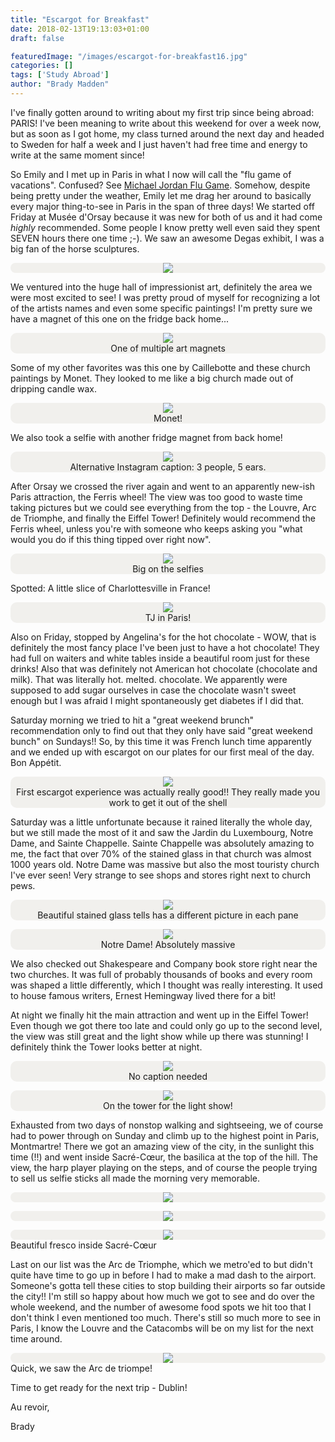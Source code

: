 ```yaml
---
title: "Escargot for Breakfast"
date: 2018-02-13T19:13:03+01:00
draft: false

featuredImage: "/images/escargot-for-breakfast16.jpg"
categories: []
tags: ['Study Abroad']
author: "Brady Madden"
---
```

I've finally gotten around to writing about my first trip since being abroad: PARIS! I've been meaning to write about this weekend for over a week now, but as soon as I got home, my class turned around the next day and headed to Sweden for half a week and I just haven't had free time and energy to write at the same moment since! 

<!--more-->

So Emily and I met up in Paris in what I now will call the "flu game of vacations". Confused? See <a target="_blank" href="https://en.wikipedia.org/wiki/1997_NBA_Finals#Game_5:_The_Flu_Game">Michael Jordan Flu Game</a>. Somehow, despite being pretty under the weather, Emily let me drag her around to basically every major thing-to-see in Paris in the span of three days! We started off Friday at Musée d'Orsay because it was new for both of us and it had come _highly_ recommended. Some people I know pretty well even said they spent SEVEN hours there one time ;-). We saw an awesome Degas exhibit, I was a big fan of the horse sculptures.

<p>
	<div style="width:100%;text-align:center;border-radius:10px;background-color:#f1f0ed">
		<img style="max-width:100%;max-height:400px" src="/images/escargot-for-breakfast.jpg"/>
	</div>
</p>

We ventured into the huge hall of impressionist art, definitely the area we were most excited to see! I was pretty proud of myself for recognizing a lot of the artists names and even some specific paintings! I'm pretty sure we have a magnet of this one on the fridge back home...

<p>
	<div style="width:100%;text-align:center;border-radius:10px;background-color:#f1f0ed">
		<img style="max-width:100%;max-height:400px" src="/images/escargot-for-breakfast19.jpg"/>
		<div class="caption">
			One of multiple art magnets
		</div>
	</div>
</p>

Some of my other favorites was this one by Caillebotte and these church paintings by Monet. They looked to me like a big church made out of dripping candle wax.

<p>
	<div style="width:100%;text-align:center;border-radius:10px;background-color:#f1f0ed">
		<img style="max-width:100%;max-height:400px" src="/images/escargot-for-breakfast1.jpg"/>
		<div class="caption">
			Monet!
		</div>
	</div>
</p>

We also took a selfie with another fridge magnet from back home!
<p>
	<div style="width:100%;text-align:center;border-radius:10px;background-color:#f1f0ed">
		<img style="max-width:100%;max-height:400px" src="/images/escargot-for-breakfast8.jpg"/>
		<div class="caption">
			Alternative Instagram caption: 3 people, 5 ears.
		</div>
	</div>
</p>

After Orsay we crossed the river again and went to an apparently new-ish Paris attraction, the Ferris wheel! The view was too good to waste time taking pictures but we could see everything from the top - the Louvre, Arc de Triomphe, and finally the Eiffel Tower! Definitely would recommend the Ferris wheel, unless you're with someone who keeps asking you "what would you do if this thing tipped over right now". 

<p>
	<div style="width:100%;text-align:center;border-radius:10px;background-color:#f1f0ed">
		<img style="max-width:100%;max-height:400px" src="/images/escargot-for-breakfast4.jpg"/>
		<div class="caption">
			Big on the selfies
		</div>
	</div>
</p>

Spotted: A little slice of Charlottesville in France! 

<p>
	<div style="width:100%;text-align:center;border-radius:10px;background-color:#f1f0ed">
		<img style="max-width:100%;max-height:400px" src="/images/escargot-for-breakfast18.jpg"/>
		<div class="caption">
			TJ in Paris!
		</div>
	</div>
</p>

Also on Friday, stopped by Angelina's for the hot chocolate - WOW, that is definitely the most fancy place I've been just to have a hot chocolate! They had full on waiters and white tables inside a beautiful room just for these drinks! Also that was definitely not American hot chocolate (chocolate and milk). That was literally hot. melted. chocolate. We apparently were supposed to add sugar ourselves in case the chocolate wasn't sweet enough but I was afraid I might spontaneously get diabetes if I did that.


Saturday morning we tried to hit a "great weekend brunch" recommendation only to find out that they only have said "great weekend bunch" on Sundays!! So, by this time it was French lunch time apparently and we ended up with escargot on our plates for our first meal of the day. Bon Appétit.

<p>
	<div style="width:100%;text-align:center;border-radius:10px;background-color:#f1f0ed">
		<img style="max-width:100%;max-height:400px" src="/images/escargot-for-breakfast13.jpg"/>
		<div class="caption">
			First escargot experience was actually really good!! They really made you work to get it out of the shell
		</div>
	</div>
</p>

Saturday was a little unfortunate because it rained literally the whole day, but we still made the most of it and saw the Jardin du Luxembourg, Notre Dame, and Sainte Chappelle. Sainte Chappelle was absolutely amazing to me, the fact that over 70% of the stained glass in that church was almost 1000 years old. Notre Dame was massive but also the most touristy church I've ever seen! Very strange to see shops and stores right next to church pews. 

<p>
	<div style="width:100%;text-align:center;border-radius:10px;background-color:#f1f0ed">
		<img style="max-width:100%;max-height:400px" src="/images/escargot-for-breakfast6.jpg"/>
		<div class="caption">
			Beautiful stained glass tells has a different picture in each pane
		</div>
	</div>
</p>
<p>
	<div style="width:100%;text-align:center;border-radius:10px;background-color:#f1f0ed">
		<img style="max-width:100%;max-height:400px" src="/images/escargot-for-breakfast7.jpg"/>
		<div class="caption">
			Notre Dame! Absolutely massive
		</div>
	</div>
</p>

We also checked out Shakespeare and Company book store right near the two churches. It was full of probably thousands of books and every room was shaped a little differently, which I thought was really interesting. It used to house famous writers, Ernest Hemingway lived there for a bit! 

At night we finally hit the main attraction and went up in the Eiffel Tower! Even though we got there too late and could only go up to the second level, the view was still great and the light show while up there was stunning! I definitely think the Tower looks better at night.

<p>
	<div style="width:100%;text-align:center;border-radius:10px;background-color:#f1f0ed">
		<img style="max-width:100%;max-height:400px" src="/images/escargot-for-breakfast11.jpg"/>
		<div class="caption">
			No caption needed
		</div>
	</div>
</p>
<p>
	<div style="width:100%;text-align:center;border-radius:10px;background-color:#f1f0ed">
		<img style="max-width:100%;max-height:400px" src="/images/escargot-for-breakfast15.jpg"/>
		<div class="caption">
			On the tower for the light show!
		</div>
	</div>
</p>

Exhausted from two days of nonstop walking and sightseeing, we of course had to power through on Sunday and climb up to the highest point in Paris, Montmartre! There we got an amazing view of the city, in the sunlight this time (!!) and went inside Sacré-Cœur, the basilica at the top of the hill. The view, the harp player playing on the steps, and of course the people trying to sell us selfie sticks all made the morning very memorable.

<p>
	<div style="width:100%;text-align:center;border-radius:10px;background-color:#f1f0ed">
		<img style="max-width:100%;max-height:400px" src="/images/escargot-for-breakfast2.jpg"/>
	</div>
</p>
<p>
	<div style="width:100%;text-align:center;border-radius:10px;background-color:#f1f0ed">
		<img style="max-width:100%;max-height:400px" src="/images/escargot-for-breakfast10.jpg"/>
	</div>
</p>
<p>
	<div style="width:100%;text-align:center;border-radius:10px;background-color:#f1f0ed">
		<img style="max-width:100%;max-height:400px" src="/images/escargot-for-breakfast12.jpg"/>
	</div>
	<div class="caption">
		Beautiful fresco inside Sacré-Cœur
	</div>
</p>

Last on our list was the Arc de Triomphe, which we metro'ed to but didn't quite have time to go up in before I had to make a mad dash to the airport. Someone's gotta tell these cities to stop building their airports so far outside the city!! I'm still so happy about how much we got to see and do over the whole weekend, and the number of awesome food spots we hit too that I don't think I even mentioned too much. There's still so much more to see in Paris, I know the Louvre and the Catacombs will be on my list for the next time around.

<p>
	<div style="width:100%;text-align:center;border-radius:10px;background-color:#f1f0ed">
		<img style="max-width:100%;max-height:400px" src="/images/escargot-for-breakfast14.jpg"/>
	</div>
	<div class="caption">
		Quick, we saw the Arc de triompe!
	</div>
</p>

Time to get ready for the next trip - Dublin!

Au revoir,

Brady


